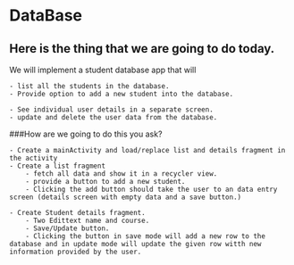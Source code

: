 # DataBase

## Here is the thing that we are going to do today.
We will implement a student database app that will

	- list all the students in the database.
	- Provide option to add a new student into the database.

	- See individual user details in a separate screen.
	- update and delete the user data from the database.

###How are we going to do this you ask?

	- Create a mainActivity and load/replace list and details fragment in the activity
	- Create a list fragment
		- fetch all data and show it in a recycler view.
		- provide a button to add a new student.
		- Clicking the add button should take the user to an data entry screen (details screen with empty data and a save button.)

	- Create Student details fragment.
		- Two Edittext name and course.
		- Save/Update button.
		- Clicking the button in save mode will add a new row to the database and in update mode will update the given row witth new information provided by the user.
